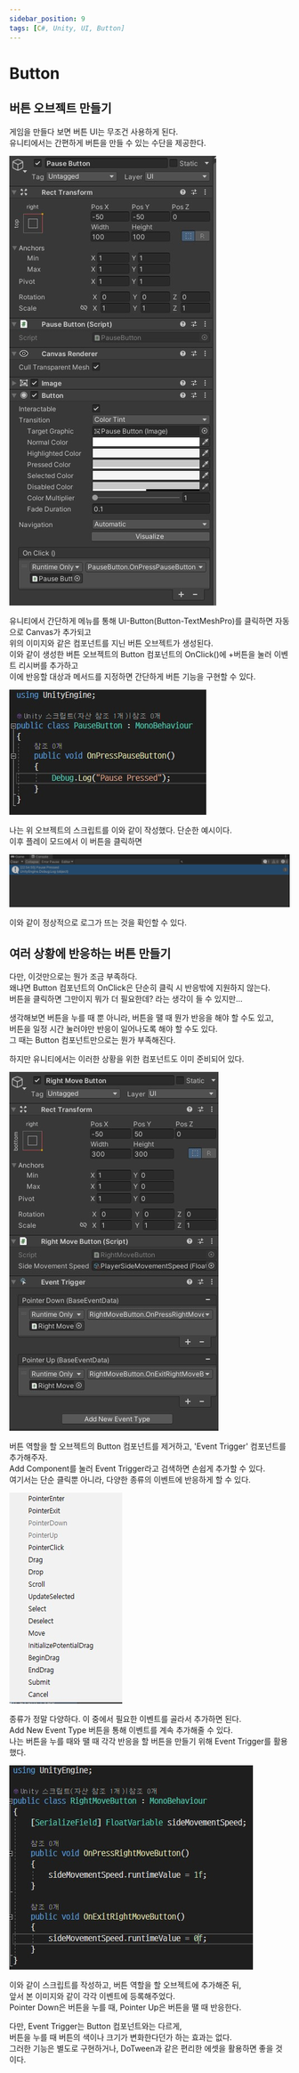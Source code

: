 ```yaml
---
sidebar_position: 9
tags: [C#, Unity, UI, Button]
---
```


# Button

## 버튼 오브젝트 만들기

게임을 만들다 보면 버튼 UI는 무조건 사용하게 된다. <br/>
유니티에서는 간편하게 버튼을 만들 수 있는 수단을 제공한다.

![Button_1](Images/UI_button1.jpg)

유니티에서 간단하게 메뉴를 통해 UI-Button(Button-TextMeshPro)를 클릭하면 자동으로 Canvas가 추가되고<br/>
위의 이미지와 같은 컴포넌트를 지닌 버튼 오브젝트가 생성된다.<br/>
이와 같이 생성한 버튼 오브젝트의 Button 컴포넌트의 OnClick()에 +버튼을 눌러 이벤트 리시버를 추가하고<br/>
이에 반응할 대상과 메서드를 지정하면 간단하게 버튼 기능을 구현할 수 있다.

![Button_4](Images/UI_button4.jpg)

나는 위 오브젝트의 스크립트를 이와 같이 작성했다. 단순한 예시이다.<br/>
이후 플레이 모드에서 이 버튼을 클릭하면

![Button_2](Images/UI_button2.jpg)

이와 같이 정상적으로 로그가 뜨는 것을 확인할 수 있다.

## 여러 상황에 반응하는 버튼 만들기

다만, 이것만으로는 뭔가 조금 부족하다. <br/>
왜냐면 Button 컴포넌트의 OnClick은 단순히 클릭 시 반응밖에 지원하지 않는다.<br/>
버튼을 클릭하면 그만이지 뭐가 더 필요한데? 라는 생각이 들 수 있지만...

생각해보면 버튼을 누를 때 뿐 아니라, 버튼을 땔 때 뭔가 반응을 해야 할 수도 있고,<br/>
버튼을 일정 시간 눌러야만 반응이 일어나도록 해야 할 수도 있다.<br/>
그 때는 Button 컴포넌트만으로는 뭔가 부족해진다.

하지만 유니티에서는 이러한 상황을 위한 컴포넌트도 이미 준비되어 있다.

![Button_3](Images/UI_button3.jpg)

버튼 역할을 할 오브젝트의 Button 컴포넌트를 제거하고, 'Event Trigger' 컴포넌트를 추가해주자.<br/>
Add Component를 눌러 Event Trigger라고 검색하면 손쉽게 추가할 수 있다.<br/>
여기서는 단순 클릭뿐 아니라, 다양한 종류의 이벤트에 반응하게 할 수 있다.

![Button_6](Images/UI_button6.jpg)

종류가 정말 다양하다. 이 중에서 필요한 이벤트를 골라서 추가하면 된다.<br/>
Add New Event Type 버튼을 통해 이벤트를 계속 추가해줄 수 있다.<br/>
나는 버튼을 누를 때와 땔 때 각각 반응을 할 버튼을 만들기 위해 Event Trigger를 활용했다.

![Button_5](Images/UI_button5.jpg)

이와 같이 스크립트를 작성하고, 버튼 역할을 할 오브젝트에 추가해준 뒤, <br/>
앞서 본 이미지와 같이 각각 이벤트에 등록해주었다.<br/>
Pointer Down은 버튼을 누를 때, Pointer Up은 버튼을 땔 때 반응한다.

다만, Event Trigger는 Button 컴포넌트와는 다르게, <br/>
버튼을 누를 때 버튼의 색이나 크기가 변화한다던가 하는 효과는 없다.<br/>
그러한 기능은 별도로 구현하거나, DoTween과 같은 편리한 에셋을 활용하면 좋을 것이다.